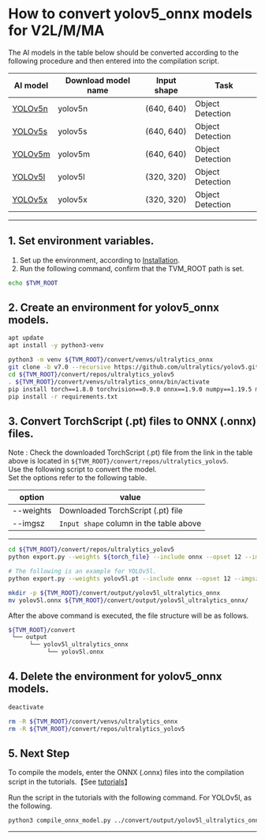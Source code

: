 # How to convert yolov5_onnx models for V2L/M/MA
<!-- Below is a list of AI models supported by this manual. -->
The AI models in the table below should be converted according to the following procedure and then entered into the compilation script.

| AI model                                                                                                                                     | Download model name             |Input shape    | Task              |
|----------------------------------------------------------------------------------------------------------------------------------------------|---------------------------------|---------------|-------------------|
| [YOLOv5n](https://github.com/ultralytics/yolov5/releases/download/v7.0/yolov5n.pt)                                                           |yolov5n                          |(640, 640)     | Object Detection    |
| [YOLOv5s](https://github.com/ultralytics/yolov5/releases/download/v7.0/yolov5s.pt)                                                           |yolov5s                          |(640, 640)     | Object Detection    |
| [YOLOv5m](https://github.com/ultralytics/yolov5/releases/download/v7.0/yolov5m.pt)                                                           |yolov5m                          |(640, 640)     | Object Detection    |
| [YOLOv5l](https://github.com/ultralytics/yolov5/releases/download/v7.0/yolov5l.pt)                                                           |yolov5l                          |(320, 320)     | Object Detection    |
| [YOLOv5x](https://github.com/ultralytics/yolov5/releases/download/v7.0/yolov5x.pt)                                                           |yolov5x                          |(320, 320)     | Object Detection    |
---

## 1. Set environment variables.

1. Set up the environment, according to [Installation](../../../setup/README.md).  
2. Run the following command, confirm that the TVM_ROOT path is set.

```sh
echo $TVM_ROOT
```

## 2. Create an environment for yolov5_onnx models.

```sh
apt update
apt install -y python3-venv 

python3 -m venv ${TVM_ROOT}/convert/venvs/ultralytics_onnx
git clone -b v7.0 --recursive https://github.com/ultralytics/yolov5.git ${TVM_ROOT}/convert/repos/ultralytics_yolov5
cd ${TVM_ROOT}/convert/repos/ultralytics_yolov5
. ${TVM_ROOT}/convert/venvs/ultralytics_onnx/bin/activate 
pip install torch==1.8.0 torchvision==0.9.0 onnx==1.9.0 numpy==1.19.5 matplotlib==3.2.2 pandas==1.3.3 protobuf==3.20.*
pip install -r requirements.txt
```

## 3. Convert TorchScript (.pt) files to ONNX (.onnx) files.

Note : Check the downloaded TorchScript (.pt) file from the link in the table above is located in `${TVM_ROOT}/convert/repos/ultralytics_yolov5`.\
Use the following script to convert the model. \
Set the options refer to the following table.

|option    |value                                  |
|----------|---------------------------------------|
|--weights |Downloaded TorchScript (.pt) file      |
|--imgsz   |`Input shape` column in the table above|
---

```sh
cd ${TVM_ROOT}/convert/repos/ultralytics_yolov5
python export.py --weights ${torch_file} --include onnx --opset 12 --imgsz ${image_size}

# The following is an example for YOLOv5l.
python export.py --weights yolov5l.pt --include onnx --opset 12 --imgsz 320

mkdir -p ${TVM_ROOT}/convert/output/yolov5l_ultralytics_onnx
mv yolov5l.onnx ${TVM_ROOT}/convert/output/yolov5l_ultralytics_onnx/
```

After the above command is executed, the file structure will be as follows.

```sh
${TVM_ROOT}/convert
 └── output
      └── yolov5l_ultralytics_onnx
           └── yolov5l.onnx
```

## 4. Delete the environment for yolov5_onnx models.

```sh
deactivate

rm -R ${TVM_ROOT}/convert/venvs/ultralytics_onnx
rm -R ${TVM_ROOT}/convert/repos/ultralytics_yolov5
```

## 5. Next Step

To compile the models, enter the ONNX (.onnx) files into the compilation script in the tutorials.【See [tutorials](../../../tutorials/)】

Run the script in the tutorials with the following command. For YOLOv5l, as the following.

```sh
python3 compile_onnx_model.py ../convert/output/yolov5l_ultralytics_onnx/yolov5l.onnx -o yolov5l_onnx -s 1,3,320,320 -i data
```

----
